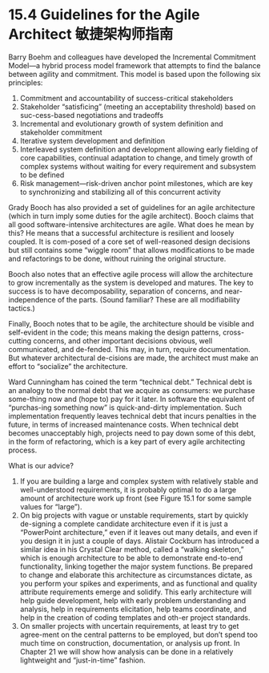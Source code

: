 15.4 Guidelines for the Agile Architect 敏捷架构师指南
===

Barry Boehm and colleagues have developed the Incremental Commitment Model—a hybrid process model framework that attempts to find the balance between agility and commitment. This model is based upon the following six principles:
1. Commitment and accountability of success-critical stakeholders
2. Stakeholder “satisficing” (meeting an acceptability threshold) based on suc-cess-based negotiations and tradeoffs
3. Incremental and evolutionary growth of system definition and stakeholder commitment
4. Iterative system development and definition
5. Interleaved system definition and development allowing early fielding of core capabilities, continual adaptation to change, and timely growth of complex systems without waiting for every requirement and subsystem to be defined
6. Risk management—risk-driven anchor point milestones, which are key to synchronizing and stabilizing all of this concurrent activity

Grady Booch has also provided a set of guidelines for an agile architecture (which in turn imply some duties for the agile architect). Booch claims that all good software-intensive architectures are agile. What does he mean by this? He means that a successful architecture is resilient and loosely coupled. It is com-posed of a core set of well-reasoned design decisions but still contains some “wiggle room” that allows modifications to be made and refactorings to be done, without ruining the original structure.

Booch also notes that an effective agile process will allow the architecture to grow incrementally as the system is developed and matures. The key to success is to have decomposability, separation of concerns, and near-independence of the parts. (Sound familiar? These are all modifiability tactics.)

Finally, Booch notes that to be agile, the architecture should be visible and self-evident in the code; this means making the design patterns, cross-cutting concerns, and other important decisions obvious, well communicated, and de-fended. This may, in turn, require documentation. But whatever architectural de-cisions are made, the architect must make an effort to “socialize” the architecture.

Ward Cunningham has coined the term “technical debt.” Technical debt is an analogy to the normal debt that we acquire as consumers: we purchase some-thing now and (hope to) pay for it later. In software the equivalent of “purchas-ing something now” is quick-and-dirty implementation. Such implementation frequently leaves technical debt that incurs penalties in the future, in terms of increased maintenance costs. When technical debt becomes unacceptably high, projects need to pay down some of this debt, in the form of refactoring, which is a key part of every agile architecting process.

What is our advice?

1. If you are building a large and complex system with relatively stable and well-understood requirements, it is probably optimal to do a large amount of architecture work up front (see Figure 15.1 for some sample values for “large”).
2. On big projects with vague or unstable requirements, start by quickly de-signing a complete candidate architecture even if it is just a “PowerPoint architecture,” even if it leaves out many details, and even if you design it in just a couple of days. Alistair Cockburn has introduced a similar idea in his Crystal Clear method, called a “walking skeleton,” which is enough architecture to be able to demonstrate end-to-end functionality, linking together the major system functions. Be prepared to change and elaborate this architecture as circumstances dictate, as you perform your spikes and experiments, and as functional and quality attribute requirements emerge and solidify. This early architecture will help guide development, help with early problem understanding and analysis, help in requirements elicitation, help teams coordinate, and help in the creation of coding templates and oth-er project standards.
3. On smaller projects with uncertain requirements, at least try to get agree-ment on the central patterns to be employed, but don’t spend too much time on construction, documentation, or analysis up front. In Chapter 21 we will show how analysis can be done in a relatively lightweight and “just-in-time” fashion.
